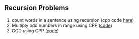 ## Recursion Problems
1. count words in a sentence using recursion (cpp code [here](count_words.cpp))
2. Multiply odd numbers in range using CPP ([code](mul_odd_nos.cpp))
3. GCD using CPP ([code](gcd.cpp))